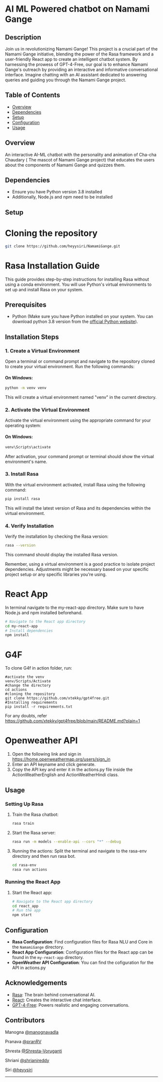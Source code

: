 
# AI ML Powered chatbot on Namami Gange

## Description
Join us in revolutionizing Namami Gange! This project is a crucial part of the Namami Gange initiative, blending the power of the Rasa framework and a user-friendly React app to create an intelligent chatbot system. By harnessing the prowess of GPT-4-Free, our goal is to enhance Namami Gange's outreach by providing an interactive and informative conversational interface. Imagine chatting with an AI assistant dedicated to answering queries and guiding you through the Namami Gange project.

## Table of Contents

- [Overview](#Overview)
- [Dependencies](#Dependencies)
- [Setup](#Setup)
- [Configuration](#configuration)
- [Usage](#usage)

## Overview

An interactive AI-ML chatbot with the personality and animation of Cha-cha Chaudary ( The mascot of Namami Gange project)  that educates the users about the components of Namami Gange and quizzes them.

## Dependencies
* Ensure you have Python version 3.8 installed
* Additionally, Node.js and npm need to be installed


## Setup

# Cloning the repository 

```bash
git clone https://github.com/heyysiri/NamamiGange.git
```

# Rasa Installation Guide

This guide provides step-by-step instructions for installing Rasa without using a conda environment. You will use Python's virtual environments to set up and install Rasa on your system.

## Prerequisites

- Python (Make sure you have Python installed on your system. You can download python 3.8  version from the [official Python website](https://www.python.org/)).

## Installation Steps

### 1. Create a Virtual Environment

Open a terminal or command prompt and navigate to the repository cloned to create your virtual environment. Run the following commands:

#### On Windows:

```bash
python -m venv venv
```

This will create a virtual environment named "venv" in the current directory.

### 2. Activate the Virtual Environment

Activate the virtual environment using the appropriate command for your operating system:

#### On Windows:

```bash
venv\Scripts\activate
```

After activation, your command prompt or terminal should show the virtual environment's name.

### 3. Install Rasa

With the virtual environment activated, install Rasa using the following command:

```bash
pip install rasa
```

This will install the latest version of Rasa and its dependencies within the virtual environment.

### 4. Verify Installation

Verify the installation by checking the Rasa version:

```bash
rasa --version
```

This command should display the installed Rasa version.


Remember, using a virtual environment is a good practice to isolate project dependencies. Adjustments might be necessary based on your specific project setup or any specific libraries you're using.

# React App
In terminal navigate to the my-react-app directory.
Make sure to have Node.js and npm installed beforehand.
```bash
# Navigate to the React app directory
cd my-react-app
# Install dependencies
npm install
```
# G4F

To clone G4f in action folder, run:


```
#activate the venv
venv/Scripts/Activate
#change the directory
cd actions
#cloning the repository
git clone https://github.com/xtekky/gpt4free.git
#Installing requirements
pip install -r requirements.txt
```
For any doubts, refer https://github.com/xtekky/gpt4free/blob/main/README.md?plain=1

# Openweather API
1. Open the following link and sign in https://home.openweathermap.org/users/sign_in
2. Enter an API keyname and click generate.
3. Copy the API key and enter it in the actions.py file inside the ActionWeatherEnglish and ActionWeatherHindi class. 

## Usage

### Setting Up Rasa
1. Train the Rasa chatbot:
    ```bash
    rasa train
    ```
2. Start the Rasa server:
    ```bash
    rasa run -m models --enable-api --cors "*" --debug
    ```
3. Running the actions:
   Split the terminal and navigate to the rasa-env directory and then run rasa bot.
    ```bash
    cd rasa-env
    rasa run actions 
    ```
### Running the React App
1. Start the React app:
    ```bash
    # Navigate to the React app directory
    cd react_app
    # Run the app
    npm start
    ```

## Configuration
- **Rasa Configuration**: Find configuration files for Rasa NLU and Core in the `NamamiGange` directory.
- **React App Configuration**: Configuration files for the React app can be found in the `my-react-app` directory.
- **OpenWeather API Configuration**: You can find the cofiguration for the API in actions.py


## Acknowledgements
- [Rasa](https://rasa.com/): The brain behind conversational AI.
- [React](https://reactjs.org/): Creates the interactive chat interface.
- [GPT-4-Free](link-to-gpt4-repository): Powers realistic and engaging conversations.
  
## Contributors

Manogna [@manognavadla](https://github.com/manognavadla/)

Pranava [@pranRV](https://github.com/pranRV)

Shresta [@Shresta-Voruganti](https://github.com/Shresta-Voruganti)

Shriani [@shrianireddy](https://github.com/shrianireddy)

Siri [@heyysiri](https://github.com/heyysiri)

---

